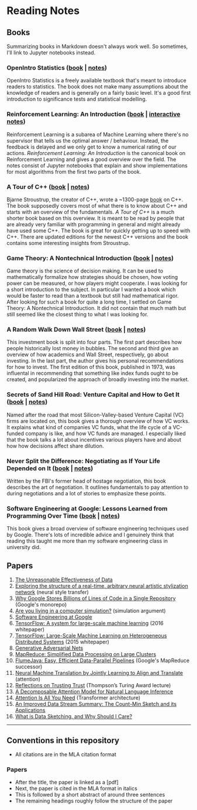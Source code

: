 # Reading Notes

## Books

Summarizing books in Markdown doesn't always work well.
So sometimes, I'll link to Jupyter notebooks instead.

### OpenIntro Statistics ([book](https://www.openintro.org/stat/) | [notes](https://github.com/florian/reading-notes/blob/master/books/01_OpenIntro-Statistics))

OpenIntro Statistics is a freely available textbook that's meant to introduce readers to statistics.
The book does not make many assumptions about the knowledge of readers and is generally on a fairly basic level.
It's a good first introduction to significance tests and statistical modelling.

### Reinforcement Learning: An Introduction ([book](https://mitpress.mit.edu/books/reinforcement-learning-second-edition) | [interactive notes](https://github.com/florian/reinforcement-learning))

Reinforcement Learning is a subarea of Machine Learning where there's no supervisor that tells us the optimal answer / behaviour. Instead, the feedback is delayed and we only get to know a numerical rating of our actions. *Reinforcement Learning: An Introduction* is the canonical book on Reinforcement Learning and gives a good overview over the field. The notes consist of Jupyter notebooks that explain and show implementations for most algorithms from the first two parts of the book.

### A Tour of C++ ([book](http://www.stroustrup.com/Tour.html) | [notes](books/03_A_Tour_of_Cpp))

Bjarne Stroustrup, the creator of C++, wrote a ~1300-page [book](http://www.stroustrup.com/4th.html) on C++.
The book supposedly covers most of what there is to know about C++ and starts with an overview of the fundamentals.
*A Tour of C++* is a much shorter book based on this overview.
It is meant to be read by people that are already very familiar with programming in general and might already have used some C++.
The book is great for quickly getting up to speed with C++.
There are updated editions for the newest C++ versions and the book contains some interesting insights from Stroustrup.

### Game Theory: A Nontechnical Introduction ([book](https://www.amazon.com/Game-Theory-Nontechnical-Introduction-Mathematics/dp/0486296725) | [notes](books/04_Game_Theory/README.md))

Game theory is the science of decision making. It can be used to mathematically formalize how strategies should be chosen, how voting power can be measured, or how players might cooperate. I was looking for a short introduction to the subject. In particular I wanted a book which would be faster to read than a textbook but still had mathematical rigor. After looking for such a book for quite a long time, I settled on Game Theory: A Nontechnical Introduction. It did not contain that much math but still seemed like the closest thing to what I was looking for.

### A Random Walk Down Wall Street ([book](https://www.amazon.com/Random-Walk-down-Wall-Street/dp/0393352242) | [notes](books/05_%20A_Random_Walk_Down_Wall_Street))

This investment book is split into four parts. The first part describes how people historically lost money in bubbles. The second and third give an overview of how academics and Wall Street, respectively, go about investing. In the last part, the author gives his personal recommendations for how to invest. The first edition of this book, published in 1973, was influental in recommending that something like index funds ought to be created, and popularized the approach of broadly investing into the market.

### Secrets of Sand Hill Road: Venture Capital and How to Get It ([book](https://www.amazon.com/Secrets-Sand-Hill-Road-Venture/dp/059308358X) | [notes](books/06_Secrets_of_Sand_Hill_Road))

Named after the road that most Silicon-Valley-based Venture Capital (VC) firms are located on, this book gives a thorough overview of how VC works.
It explains what kind of companies VC funds, what the life cycle of a VC-funded company is like, and how VC funds are managed.
I especially liked that the book talks a lot about incentives various players have and about how how decisions affect share dilution.

### Never Split the Difference: Negotiating as If Your Life Depended on It ([book](https://www.amazon.com/Never-Split-Difference-audio-cd/dp/1504735056) | [notes](books/07_Never_Split_the_Difference))

Written by the FBI's former head of hostage negotiation, this book describes the art of negotiation.
It outlines fundamentals to pay attention to during negotiations and a lot of stories to emphasize these points.

### Software Engineering at Google: Lessons Learned from Programming Over Time ([book](https://www.amazon.com/Software-Engineering-Google-Lessons-Programming/dp/1492082791) | [notes](books/08_Software_Engineering_at_Google))

This book gives a broad overview of software engineering techniques used by Google.
There's lots of incredible advice and I genuinely think that reading this taught me more than my software engineering class in university did.

## Papers

1. [The Unreasonable Effectiveness of Data](papers/001_The_Unreasonable_Effectiveness_of_Data.md)
2. [Exploring the structure of a real-time, arbitrary neural artistic stylization network](papers/002_Arbitrary_Neural_Style_Transfer.md) (neural style transfer)
3. [Why Google Stores Billions of Lines of Code in a Single Repository](papers/003_Why_Google_Stores_Billions_of_Lines_of_Code_in_a_Single_Repository.md) (Google's monorepo)
4. [Are you living in a computer simulation?](papers/004_Are_you_living_in_a_computer_simulation.md) (simulation argument)
5. [Software Engineering at Google](papers/005_Software_Engineering_at_Google.md)
6. [TensorFlow: A system for large-scale machine learning](papers/006_TensorFlow_A_system_for_large-scale_machine_learning.md) (2016 whitepaper)
7. [TensorFlow: Large-Scale Machine Learning on Heterogeneous Distributed Systems](papers/007_TensorFlow_Large-Scale_Machine_Learning_on_Heterogeneous_Distributed_Systems.md) (2015 whitepaper)
8. [Generative Adversarial Nets](papers/008_Generative_Adversarial_Nets.pdf)
9. [MapReduce: Simplified Data Processing on Large Clusters](papers/009_MapReduce_Simplified_Data_Processing_on_Large_Clusters.md)
10. [FlumeJava: Easy, Efficient Data-Parallel Pipelines](papers/010_FlumeJava_Easy_Efficient_Data-Parallel_Pipelines.md) (Google's MapReduce successor)
11. [Neural Machine Translation by Jointly Learning to Align and Translate](papers/011_Neural_Machine_Translation_by_Jointly_Learning_to_Align_and_Translate.md) (attention)
12. [Reflections on Trusting Trust](papers/012_Reflections_on_Trusting_Trust.md) (Thompson’s Turing Award lecture)
13. [A Decomposable Attention Model for Natural Language Inference](papers/013_A_Decomposable_Attention_Model_for_Natural_Language_Inference.md)
14. [Attention Is All You Need](papers/014_Attention_Is_All_You_Need.md) (Transformer architecture)
15. [An Improved Data Stream Summary: The Count-Min Sketch and its Applications](papers/015_An_Improved_Data_Stream_Summary_The_Count-Min_Sketch_and_its_Applications.md)
16. [What is Data Sketching, and Why Should I Care?](papers/016_What_is_Data_Sketching_and_Why_Should_I_Care.md)

---

## Conventions in this repository

- All citations are in the MLA citation format

### Papers

- After the title, the paper is linked as a [pdf]
- Next, the paper is cited in the MLA format in italics
- This is followed by a short abstract of around three sentences
- The remaining headings roughly follow the structure of the paper
